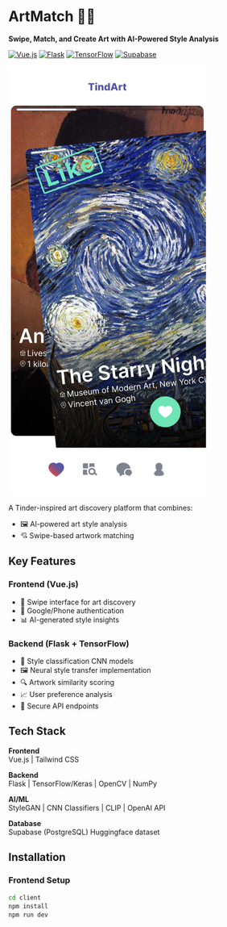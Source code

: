 # ArtMatch 🎨✨
**Swipe, Match, and Create Art with AI-Powered Style Analysis**

[![Vue.js](https://img.shields.io/badge/Vue.js-4FC08D?logo=vuedotjs&logoColor=white)](https://vuejs.org/)
[![Flask](https://img.shields.io/badge/Flask-000000?logo=flask&logoColor=white)](https://flask.palletsprojects.com/)
[![TensorFlow](https://img.shields.io/badge/TensorFlow-FF6F00?logo=tensorflow&logoColor=white)](https://www.tensorflow.org/)
[![Supabase](https://img.shields.io/badge/Supabase-3ECF8E?logo=supabase&logoColor=white)](https://supabase.com/)

![ArtMatch Demo](assets/TindArtLike.png)

A Tinder-inspired art discovery platform that combines:
- 🖼️ AI-powered art style analysis
- 💘 Swipe-based artwork matching

## Key Features
### Frontend (Vue.js)
- 🎨 Swipe interface for art discovery
- 📲 Google/Phone authentication
- 📊 AI-generated style insights

### Backend (Flask + TensorFlow)
- 🧠 Style classification CNN models
- 🖼️ Neural style transfer implementation
- 🔍 Artwork similarity scoring
- 📈 User preference analysis
- 🔗 Secure API endpoints

## Tech Stack
**Frontend**  
Vue.js | Tailwind CSS 

**Backend**  
Flask | TensorFlow/Keras | OpenCV | NumPy

**AI/ML**  
StyleGAN | CNN Classifiers | CLIP | OpenAI API

**Database**  
Supabase (PostgreSQL)
Huggingface dataset

## Installation
### Frontend Setup
```bash
cd client
npm install
npm run dev